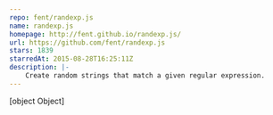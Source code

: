 ```yaml
---
repo: fent/randexp.js
name: randexp.js
homepage: http://fent.github.io/randexp.js/
url: https://github.com/fent/randexp.js
stars: 1839
starredAt: 2015-08-28T16:25:11Z
description: |-
    Create random strings that match a given regular expression.
---
```


[object Object]
